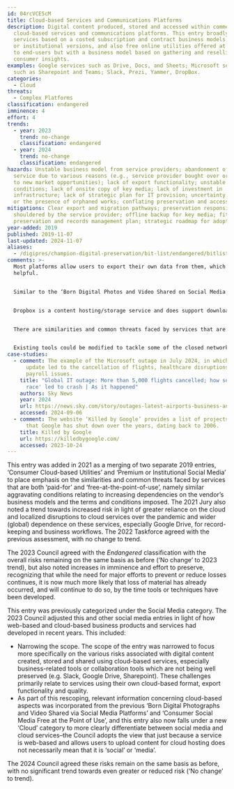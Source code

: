 ```yaml
---
id: 04rcVCE5cM
title: Cloud-based Services and Communications Platforms
description: Digital content produced, stored and accessed within commercial
  cloud-based services and communications platforms. This entry broadly includes
  services based on a costed subscription and contract business models, premium
  or institutional versions, and also free online utilities offered at no cost
  to end-users but with a business model based on gathering and reselling
  consumer insights.
examples: Google services such as Drive, Docs, and Sheets; Microsoft services
  such as Sharepoint and Teams; Slack, Prezi, Yammer, DropBox.
categories:
  - Cloud
threats:
  - Complex Platforms
classification: endangered
imminence: 4
effort: 4
trends:
  - year: 2023
    trend: no-change
    classification: endangered
  - year: 2024
    trend: no-change
    classification: endangered
hazards: Unstable business model from service providers; abandonment of the
  service due to various reasons (e.g., service provider bought over or pivots
  to new market opportunities); lack of export functionality; unstable terms and
  conditions; lack of onsite copy of key media; lack of investment in
  infrastructure; lack of strategic plan for IT provision; uncertainty over IPR
  or the presence of orphaned works; conflating preservation and access.
mitigations: Clear export and migration pathways; preservation responsibility
  shouldered by the service provider; offline backup for key media; fit to
  preservation and records management plan; strategic roadmap for adoption.
year-added: 2019
published: 2019-11-07
last-updated: 2024-11-07
aliases:
  - /digipres/champion-digital-preservation/bit-list/endangered/bitlist-cloud-services-comms-platforms
comments: >-
  Most platforms allow users to export their own data from them, which is
  helpful.


  Similar to the ‘Born Digital Photos and Video Shared on Social Media’ entry, significance and impact scores are high because some users exclusively create and store important content on these services but uses for these services vary greatly. Also, subscription services, such as Microsoft Teams, though far from having adequate preservation provision, will have more robust back-up and recovery governed by institutional contracts, whereas Google Drive / Google 'office' services free-at-the-point of use do not provide these mitigating measures.


  Dropbox is a content hosting/storage service and does support downloading a file the same quality as the file uploaded. If any one of these platforms disappeared overnight or put new restrictions on access to user content, it would certainly make headlines, as witnessed with Flickr's change in storage limit capacity for non-paying users.


  There are similarities and common threats faced by services that are both ‘paid-for’ and ‘free-at-the-point-of-use’, namely aggravating conditions relating to increasing dependencies on the vendor’s business models and the terms and conditions imposed. However, with digital materials from consumer cloud-based utilities, the business model and sustainability can only be presumed, and contracts tend to be asymmetrical in favour of the supplier. Moreover, because these services have a low barrier to entry, they may be favoured by agencies or individuals least able to respond to closure or loss. If referring to the entire platforms and the risk of the entirety of data on these, the concern is that the corporation providing the service suddenly decides it is no longer of value to them. In these circumstances, materials could be removed quickly. That has happened previously and will certainly be seen again. Preservation is not a commitment that most providers make.


  Existing tools could be modified to tackle some of the closed networks. Still, it is likely to require investments, perhaps related to corporate records in some cases (thinking about internal Slacks, for instance), and more education about the importance of preserving this material and not trusting the publishing platforms to host the content forever.
case-studies:
  - comment: The example of the Microsoft outage in July 2024, in which a software
      update led to the cancellation of flights, healthcare disruptions and
      payroll issues.
    title: "Global IT outage: More than 5,000 flights cancelled; how security 'arms
      race' led to crash | As it happened"
    authors: Sky News
    year: 2024
    url: https://news.sky.com/story/outages-latest-airports-business-and-broadcasters-experiencing-issues-worldwide-13180821
    accessed: 2024-09-06
  - comment: The website ‘Killed by Google’ provides a list of projects and apps
      that Google has shut down over the years, dating back to 2006.
    title: Killed by Google
    url: https://killedbygoogle.com/
    accessed: 2023-10-24
---
```

This entry was added in 2021 as a merging of two separate 2019 entries, ‘Consumer Cloud-based Utilities’ and ‘Premium or Institutional Social Media’ to place emphasis on the similarities and common threats faced by services that are both ‘paid-for’ and ‘free-at-the-point-of-use’, namely similar aggravating conditions relating to increasing dependencies on the vendor’s business models and the terms and conditions imposed. The 2021 Jury also noted a trend towards increased risk in light of greater reliance on the cloud and localized disruptions to cloud services over the pandemic and wider (global) dependence on these services, especially Google Drive, for record-keeping and business workflows. The 2022 Taskforce agreed with the previous assessment, with no change to trend.

The 2023 Council agreed with the *Endangered* classification with the overall risks remaining on the same basis as before (‘No change’ to 2023 trend), but also noted increases in imminence and effort to preserve, recognizing that while the need for major efforts to prevent or reduce losses continues, it is now much more likely that loss of material has already occurred, and will continue to do so, by the time tools or techniques have been developed.

This entry was previously categorized under the Social Media category. The 2023 Council adjusted this and other social media entries in light of how web-based and cloud-based business products and services had developed in recent years. This included:

* Narrowing the scope. The scope of the entry was narrowed to focus more specifically on the various risks associated with digital content created, stored and shared using cloud-based services, especially business-related tools or collaboration tools which are not being well preserved (e.g. Slack, Google Drive, Sharepoint). These challenges primarily relate to services using their own cloud-based format, export functionality and quality.
* As part of this rescoping, relevant information concerning cloud-based aspects was incorporated from the previous ‘Born Digital Photographs and Video Shared via Social Media Platforms’ and ‘Consumer Social Media Free at the Point of Use’, and this entry also now falls under a new ‘Cloud’ category to more clearly differentiate between social media and cloud services–the Council adopts the view that just because a service is web-based and allows users to upload content for cloud hosting does not necessarily mean that it is ‘social’ or ‘media’. 

The 2024 Council agreed these risks remain on the same basis as before, with no significant trend towards even greater or reduced risk (‘No change’ to trend).
